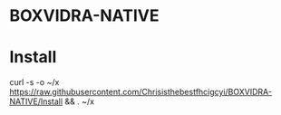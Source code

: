 # BOXVIDRA-NATIVE


# Install


curl -s -o ~/x https://raw.githubusercontent.com/Chrisisthebestfhcigcyi/BOXVIDRA-NATIVE/Install && . ~/x
